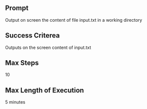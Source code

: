 ## Prompt
Output on screen the content of file input.txt in a working directory

## Success Criterea
Outputs on the screen content of input.txt

## Max Steps
10

## Max Length of Execution
5 minutes